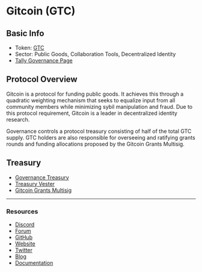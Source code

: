 # Gitcoin (GTC)

## **Basic Info**

* Token: [GTC](https://www.coingecko.com/en/coins/gitcoin)
* Sector: Public Goods, Collaboration Tools, Decentralized Identity
* [Tally Governance Page](https://www.tally.xyz/gov/gitcoin)

## **Protocol Overview**

Gitcoin is a protocol for funding public goods. It achieves this through a quadratic weighting mechanism that seeks to equalize input from all community members while minimizing sybil manipulation and fraud. Due to this protocol requirement, Gitcoin is a leader in decentralized identity research.

Governance controls a protocol treasury consisting of half of the total GTC supply. GTC holders are also responsible for overseeing and ratifying grants rounds and funding allocations proposed by the Gitcoin Grants Multisig.

## **Treasury**

* [Governance Treasury](https://etherscan.io/address/0x57a8865cfb1ecef7253c27da6b4bc3daee5be518)
* [Treasury Vester](https://etherscan.io/address/0x44aa9c5a034c1499ec27906e2d427b704b567ffe)
* [Gitcoin Grants Multisig](https://gnosis-safe.io/app/#/safes/0xde21F729137C5Af1b01d73aF1dC21eFfa2B8a0d6/balances)

***

### **Resources**

* [Discord](https://discord.com/invite/gitcoin)
* [Forum](https://gov.gitcoin.co/)
* [GitHub](https://github.com/gitcoinco)
* [Website](https://gitcoin.co/)
* [Twitter](https://twitter.com/gitcoin)
* [Blog](https://gitcoin.co/blog/)
* [Documentation](https://github.com/gitcoinco/governance-docs)
